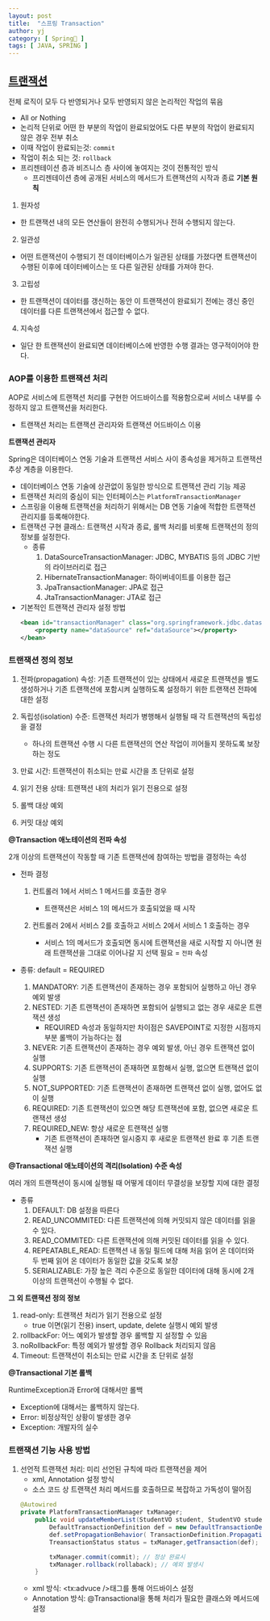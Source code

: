 ```yaml
---
layout: post
title:  "스프링 Transaction"
author: yj
category: [ Spring🌱 ]
tags: [ JAVA, SPRING ]
---
```



## <a href="#">트랜잭션</a>

전체 로직이 모두 다 반영되거나 모두 반영되지 않은 논리적인 작업의 묶음
- All or Nothing
- 논리적 단위로 어떤 한 부분의 작업이 완료되었어도 다른 부분의 작업이 완료되지 않은 경우 전부 취소
- 이때 작업이 완료되는것: `commit`
- 작업이 취소 되는 것: `rollback`
- 프리젠테이션 층과 비즈니스 층 사이에 놓여지는 것이 전통적인 방식
    - 프리젠테이션 층에 공개된 서비스의 메서드가 트랜잭션의 시작과 종료
**기본 원칙**

1. 원자성
- 한 트랜잭션 내의 모든 연산들이 완전히 수행되거나 전혀 수행되지 않는다.

2. 일관성
- 어떤 트랜잭션이 수행되기 전 데이터베이스가 일관된 상태를 가졌다면 트랜잭션이 수행된 이후에 데이터베이스는 또 다른 일관된 상태를 가져야 한다.

3. 고립성
- 한 트랜잭션이 데이터를 갱신하는 동안 이 트랜잭션이 완료되기 전에는 갱신 중인 데이터를 다른 트랜잭션에서 접근할 수 없다.

4. 지속성
- 일단 한 트랜잭션이 완료되면 데이터베이스에 반영한 수행 결과는 영구적이어야 한다.

### AOP를 이용한 트랜잭션 처리

AOP로 서비스에 트랜잭션 처리를 구현한 어드바이스를 적용함으로써 서비스 내부를 수정하지 않고 트랜잭션을 처리한다.
- 트랜잭션 처리는 트랜잭션 관리자와 트랜잭션 어드바이스 이용

**트랜잭션 관리자**

Spring은 데이터베이스 연동 기술과 트랜잭션 서비스 사이 종속성을 제거하고 트랜잭션 추상 계층을 이용한다.
- 데이터베이스 연동 기술에 상관없이 동일한 방식으로 트랜잭션 관리 기능 제공
- 트랜잭션 처리의 중심이 되는 인터페이스는 `PlatformTransactionManager`
- 스프링을 이용해 트랜잭션을 처리하기 위해서는 DB 연동 기술에 적합한 트랜잭션 관리지를 등록해야한다.
- 트랜잭션 구현 클래스: 트랜잭션 시작과 종료, 롤백 처리를 비롯해 트랜잭션의 정의 정보를 설정한다.
    - 종류
        1. DataSourceTransactionManager: JDBC, MYBATIS 등의 JDBC 기반의 라이브러리로 접근
        2. HibernateTransactionManager: 하이버네이트를 이용한 접근
        3. JpaTransactionManager: JPA로 접근
        4. JtaTransactionManager: JTA로 접근
- 기본적인 트랜잭션 관리자 설정 방법
    ```xml
    <bean id="transactionManager" class="org.springframework.jdbc.datasource.DataSourceTransactionManager">
        <property name="dataSource" ref="dataSource"></property>
    </bean>
    ```

### 트랜잭션 정의 정보

1. 전파(propagation) 속성: 기존 트랜잭션이 있는 상태에서 새로운 트랜잭션을 별도 생성하거나 기존 트랜잭션에 포함시켜 실행하도록 설정하기 위한 트랜잭션 전파에 대한 설정

2. 독립성(isolation) 수준: 트랜잭션 처리가 병행해서 실행될 때 각 트랜잭션의 독립성을 결정
    - 하나의 트랜잭션 수행 시 다른 트랜잭션의 연산 작업이 끼어들지 못하도록 보장하는 정도

3. 만료 시간: 트랜잭션이 취소되는 만료 시간을 초 단위로 설정

4. 읽기 전용 상태: 트랜잭션 내의 처리가 읽기 전용으로 설정
5. 롤백 대상 예외
6. 커밋 대상 예외

**@Transaction 애노테이션의 전파 속성**

2개 이상의 트랜잭션이 작동할 때 기존 트랜잭션에 참여하는 방법을 결정하는 속성

- 전파 결정
    1. 컨트롤러 1에서 서비스 1 메서드를 호출한 경우
        - 트랜잭션은 서비스 1의 메서드가 호출되었을 때 시작
    
    2. 컨트롤러 2에서 서비스 2를 호출하고 서비스 2에서 서비스 1 호출하는 경우
        - 서비스 1의 메서드가 호출되면 동시에 트랜잭션을 새로 시작할 지 아니면 원래 트랜잭션을 그대로 이어나갈 지 선택 필요 = `전파` 속성

- 종류: default = REQUIRED
    1. MANDATORY: 기존 트랜잭션이 존재하는 경우 포함되어 실행하고 아닌 경우 예외 발생
    2. NESTED: 기존 트랜잭션이 존재하면 포함되어 실행되고 없는 경우 새로운 트랜잭션 생성
        - REQUIRED 속성과 동일하지만 차이점은 SAVEPOINT로 지정한 시점까지 부분 롤백이 가능하다는 점
    3. NEVER: 기존 트랜잭션이 존재하는 경우 예외 발생, 아닌 경우 트랜잭션 없이 실행
    4. SUPPORTS: 기존 트랜잭션이 존재하면 포함해서 실행, 없으면 트랜잭션 없이 실행
    5. NOT_SUPPORTED: 기존 트랜잭션이 존재하면 트랜잭션 없이 실행, 없어도 없이 실행
    6. REQUIRED: 기존 트랜잭션이 있으면 해당 트랜잭션에 포함, 없으면 새로운 트랜잭션 생성
    7. REQUIRED_NEW: 항상 새로운 트랜잭션 실행
        - 기존 트랜잭션이 존재하면 일시중지 후 새로운 트랜잭션 완료 후 기존 트랜잭션 실행
    
**@Transactional 애노테이션의 격리(Isolation) 수준 속성**

여러 개의 트랜잭션이 동시에 실행될 때 어떻게 데이터 무결성을 보장할 지에 대한 결정
- 종류
    1. DEFAULT: DB 설정을 따른다
    2. READ_UNCOMMITED: 다른 트랜잭션에 의해 커밋되지 않은 데이터를 읽을 수 있다.
    3. READ_COMMITED: 다른 트랜잭션에 의해 커밋된 데이터를 읽을 수 있다.
    4. REPEATABLE_READ: 트랜잭션 내 동일 필드에 대해 처음 읽어 온 데이터와 두 번째 읽어 온 데이터가 동일한 값을 갖도록 보장
    5. SERIALIZABLE: 가장 높은 격리 수준으로 동일한 데이터에 대해 동시에 2개 이상의 트랜잭션이 수행될 수 없다.

**그 외 트랜잭션 정의 정보**

1. read-only: 트랜잭션 처리가 읽기 전용으로 설정
    - true 이면(읽기 전용) insert, update, delete 실행시 예외 발생
2. rollbackFor: 어느 예외가 발생할 경우 롤백할 지 설정할 수 있음
3. noRollbackFor: 특정 예외가 발생할 경우 Rollback 처리되지 않음
4. Timeout: 트랜잭션이 취소되는 만료 시간을 초 단위로 설정

**@Transactional 기본 롤백**

RuntimeException과 Error에 대해서만 롤백
- Exception에 대해서는 롤백하지 않는다.
- Error: 비정상적인 상황이 발생한 경우
- Exception: 개발자의 실수

### 트랜잭션 기능 사용 방법

1. 선언적 트랜잭션 처리: 미리 선언된 규칙에 따라 트랜잭션을 제어
    - xml, Annotation 설정 방식
    - 소스 코드 상 트랜잭션 처리 메서드를 호출하므로 복잡하고 가독성이 떨어짐
    ```java
    @Autowired
    private PlatformTransactionManager txManager;
        public void updateMemberList(StudentVO student, StudentVO student) throws Exception {
            DefaultTransactionDefinition def = new DefaultTransactionDefinition();
            def.setPropagationBehavior( TransactionDefinition.Propagation.REQUIRED );
            TreansactionStatus status = txManager,getTransaction(def);

            txManager.commit(commit); // 정상 완료시
            txManager.rollback(rollaback); // 예외 발생시
        }
    ```
    - xml 방식: \<tx:advuce />태그를 통해 어드바이스 설정
    - Annotation 방식: @Transactional을 통해 처리가 필요한 클래스와 메서드에 설정